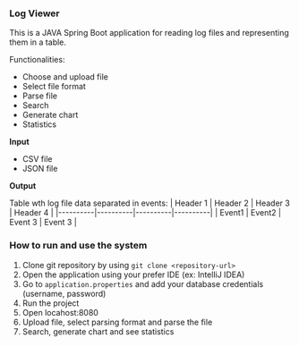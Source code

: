 ### Log Viewer

This is a JAVA Spring Boot application for reading log files and representing them in a table.

Functionalities:
- Choose and upload file
- Select file format
- Parse file
- Search
- Generate chart
- Statistics 

**Input**

- CSV file
- JSON file

**Output**

Table wth log file data separated in events:
| Header 1 | Header 2 | Header 3 | Header 4 |
|----------|----------|----------|----------|
| Event1   | Event2   | Event 3  | Event 3  |



### How to run and use the system

1. Clone git repository by using `git clone <repository-url>`
2. Open the application using your prefer IDE (ex: IntelliJ IDEA)
3. Go to `application.properties` and add your database credentials (username, password)
4. Run the project
5. Open locahost:8080
6. Upload file, select parsing format and parse the file
7. Search, generate chart and see statistics